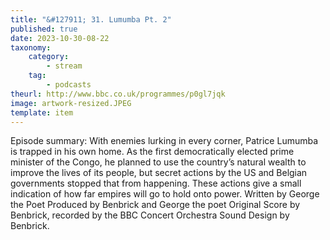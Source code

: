 ```yaml
---
title: "&#127911; 31. Lumumba Pt. 2"
published: true
date: 2023-10-30-08-22
taxonomy:
    category:
        - stream
    tag:
        - podcasts
theurl: http://www.bbc.co.uk/programmes/p0gl7jqk
image: artwork-resized.JPEG
template: item
---
```


Episode summary: With enemies lurking in every corner, Patrice Lumumba is trapped in his own home. As the first democratically elected prime minister of the Congo, he planned to use the country&rsquo;s natural wealth to improve the lives of its people, but secret actions by the US and Belgian governments stopped that from happening. These actions give a small indication of how far empires will go to hold onto power. Written by George the Poet Produced by Benbrick and George the poet Original Score by Benbrick, recorded by the BBC Concert Orchestra Sound Design by Benbrick.
